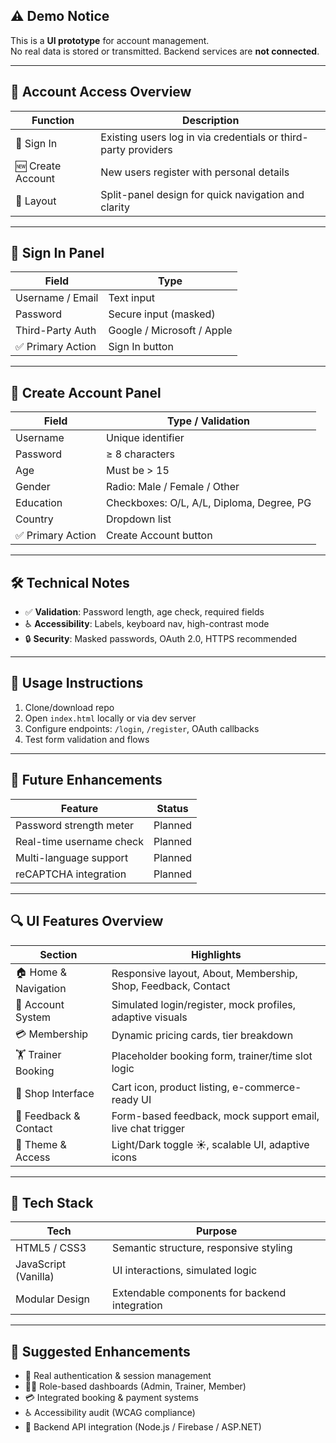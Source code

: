 ## ⚠️ Demo Notice
This is a **UI prototype** for account management.  
No real data is stored or transmitted. Backend services are **not connected**.

---

## 🔐 Account Access Overview

| Function         | Description                                                                 |
|------------------|-----------------------------------------------------------------------------|
| 🔑 Sign In        | Existing users log in via credentials or third-party providers              |
| 🆕 Create Account | New users register with personal details                                    |
| 🧭 Layout         | Split-panel design for quick navigation and clarity                         |

---

## 🧾 Sign In Panel

| Field                     | Type                     |
|---------------------------|--------------------------|
| Username / Email          | Text input               |
| Password                  | Secure input (masked)    |
| Third-Party Auth          | Google / Microsoft / Apple |
| ✅ Primary Action          | Sign In button           |

---

## 📝 Create Account Panel

| Field                     | Type / Validation                              |
|---------------------------|------------------------------------------------|
| Username                  | Unique identifier                              |
| Password                  | ≥ 8 characters                                 |
| Age                       | Must be > 15                                   |
| Gender                    | Radio: Male / Female / Other                   |
| Education                 | Checkboxes: O/L, A/L, Diploma, Degree, PG      |
| Country                   | Dropdown list                                  |
| ✅ Primary Action          | Create Account button                          |

---

## 🛠 Technical Notes

- ✅ **Validation**: Password length, age check, required fields
- ♿ **Accessibility**: Labels, keyboard nav, high-contrast mode
- 🔒 **Security**: Masked passwords, OAuth 2.0, HTTPS recommended

---

## 🚀 Usage Instructions

1. Clone/download repo  
2. Open `index.html` locally or via dev server  
3. Configure endpoints: `/login`, `/register`, OAuth callbacks  
4. Test form validation and flows  

---

## 🌟 Future Enhancements

| Feature                          | Status     |
|----------------------------------|------------|
| Password strength meter          | Planned    |
| Real-time username check         | Planned    |
| Multi-language support           | Planned    |
| reCAPTCHA integration            | Planned    |

---

## 🔍 UI Features Overview

| Section             | Highlights                                                                 |
|---------------------|----------------------------------------------------------------------------|
| 🏠 Home & Navigation | Responsive layout, About, Membership, Shop, Feedback, Contact              |
| 👤 Account System    | Simulated login/register, mock profiles, adaptive visuals                  |
| 💳 Membership        | Dynamic pricing cards, tier breakdown                                     |
| 🏋️ Trainer Booking   | Placeholder booking form, trainer/time slot logic                         |
| 🛒 Shop Interface     | Cart icon, product listing, e-commerce-ready UI                           |
| 💬 Feedback & Contact| Form-based feedback, mock support email, live chat trigger                |
| 🎨 Theme & Access     | Light/Dark toggle ☀️, scalable UI, adaptive icons                         |

---

## 🧠 Tech Stack

| Tech              | Purpose                                      |
|-------------------|----------------------------------------------|
| HTML5 / CSS3      | Semantic structure, responsive styling       |
| JavaScript (Vanilla) | UI interactions, simulated logic         |
| Modular Design    | Extendable components for backend integration|

---

## 🔄 Suggested Enhancements

- 🔐 Real authentication & session management  
- 🧑‍💼 Role-based dashboards (Admin, Trainer, Member)  
- 💳 Integrated booking & payment systems  
- ♿ Accessibility audit (WCAG compliance)  
- 🔗 Backend API integration (Node.js / Firebase / ASP.NET)
